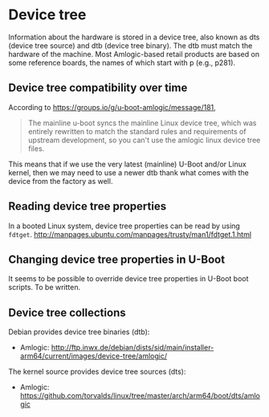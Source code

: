 # Device tree

Information about the hardware is stored in a device tree, also known as dts (device tree source) and dtb (device tree binary).
The dtb must match the hardware of the machine. Most Amlogic-based retail products are based on some reference boards, the names of which start with p (e.g., p281).

## Device tree compatibility over time

According to https://groups.io/g/u-boot-amlogic/message/181,

> The mainline u-boot syncs the mainline Linux device tree, which was entirely rewritten to match
the standard rules and requirements of upstream development, so you can't use the amlogic linux
device tree files.

This means that if we use the very latest (mainline) U-Boot and/or Linux kernel, then we may need to use a newer dtb thank what comes with the device from the factory as well.

## Reading device tree properties

In a booted Linux system, device tree properties can be read by using `fdtget`. http://manpages.ubuntu.com/manpages/trusty/man1/fdtget.1.html

## Changing device tree properties in U-Boot

It seems to be possible to override device tree properties in U-Boot boot scripts. To be written.

## Device tree collections

Debian provides device tree binaries (dtb): 
* Amlogic: http://ftp.inwx.de/debian/dists/sid/main/installer-arm64/current/images/device-tree/amlogic/

The kernel source provides device tree sources (dts):
* Amlogic: https://github.com/torvalds/linux/tree/master/arch/arm64/boot/dts/amlogic
